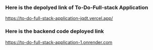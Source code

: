 ### Here is the depolyed link of To-Do-Full-stack Application
https://to-do-full-stack-application-jqdt.vercel.app/
### Here is the backend code deployed link
https://to-do-full-stack-application-1.onrender.com
